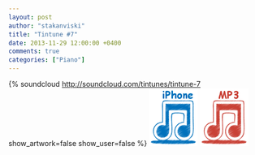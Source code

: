 ```yaml
---
layout: post
author: "stakanviski"
title: "Tintune #7"
date: 2013-11-29 12:00:00 +0400
comments: true
categories: ["Piano"]
---
```

{% soundcloud http://soundcloud.com/tintunes/tintune-7 show_artwork=false show_user=false %}
[![iPhone ringtone](/images/iphone_icon.png)](/download/tintune_0007.m4r)
[![MP3 ringtone](/images/mp3_icon.png)](/download/tintune_0007.mp3)
